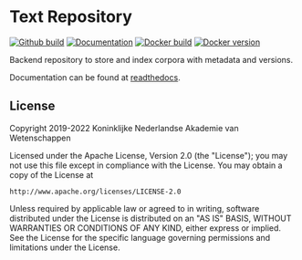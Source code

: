 # Text Repository
[![Github build](https://github.com/knaw-huc/textrepo/actions/workflows/textrepo.yml/badge.svg?branch=master)](https://github.com/knaw-huc/textrepo/actions)
[![Documentation](https://readthedocs.org/projects/textrepo/badge/?version=latest)](https://textrepo.readthedocs.org/en/latest)
[![Docker build](https://img.shields.io/docker/cloud/build/knawhuc/textrepo-concordion)](https://hub.docker.com/repository/docker/knawhuc/textrepo-app)
[![Docker version](https://img.shields.io/docker/v/knawhuc/textrepo-app?sort=semver)](https://hub.docker.com/repository/docker/knawhuc/textrepo-app/tags?page=1&ordering=last_updated)


Backend repository to store and index corpora with metadata and versions.

Documentation can be found at [readthedocs](http://textrepo.readthedocs.io/en/latest/).

## License

Copyright 2019-2022 Koninklijke Nederlandse Akademie van Wetenschappen

Licensed under the Apache License, Version 2.0 (the "License");
you may not use this file except in compliance with the License.
You may obtain a copy of the License at

    http://www.apache.org/licenses/LICENSE-2.0

Unless required by applicable law or agreed to in writing, software
distributed under the License is distributed on an "AS IS" BASIS,
WITHOUT WARRANTIES OR CONDITIONS OF ANY KIND, either express or implied.
See the License for the specific language governing permissions and
limitations under the License.
